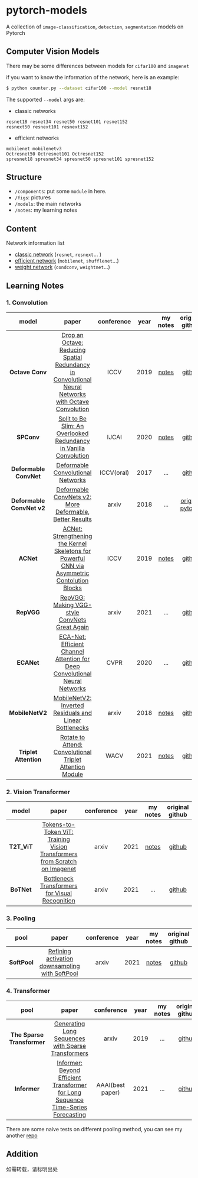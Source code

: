 # pytorch-models
A collection of `image-classification`, `detection`, `segmentation` models on Pytorch

## Computer Vision Models
There may be some differences between models for `cifar100` and `imagenet`

if you want to know the information of the network, here is an example:
```bash
$ python counter.py --dataset cifar100 --model resnet18
```

The supported `--model` args are:
- classic networks
```
resnet18 resnet34 resnet50 resnet101 resnet152
resnext50 resnext101 resnext152
```

- efficient networks
```
mobilenet mobilenetv3
Octresnet50 Octresnet101 Octresnet152
spresnet18 spresnet34 spresnet50 spresnet101 spresnet152
```


## Structure
- `/components`: put some `module` in here.
- `/figs`: pictures
- `/models`: the main networks
- `/notes`: my learning notes

## Content
Network information list
- [classic network](https://github.com/rentainhe/pytorch-models/blob/master/model_information/classic-networks.md)  (`resnet`, `resnext`... )
- [efficient network](https://github.com/rentainhe/pytorch-models/blob/master/model_information/efficient-networks.md) (`mobilenet`, `shufflenet`...)
- [weight network](https://github.com/rentainhe/pytorch-models/blob/master/model_information/weight-networks.md) (`condconv`, `weightnet`...)


## Learning Notes
### 1. Convolution
|model|paper|conference|year|my notes|original github|
|:---:|:---:|:---:|:---:|:---:|:---:
| __Octave Conv__|[Drop an Octave: Reducing Spatial Redundancy in Convolutional Neural Networks with Octave Convolution](https://export.arxiv.org/pdf/1904.05049)|ICCV|2019|[notes](https://github.com/rentainhe/pytorch-models/blob/master/notes/efficient-networks/Octave%20Conv.md)|[github](https://github.com/lxtGH/OctaveConv_pytorch)
|__SPConv__|[Split to Be Slim: An Overlooked Redundancy in Vanilla Convolution](https://arxiv.org/abs/2006.12085)|IJCAI|2020|[notes](https://github.com/rentainhe/pytorch-models/blob/master/notes/efficient-networks/SPConv.md)|[github](https://github.com/qiulinzhang/SPConv.pytorch)
| __Deformable ConvNet__ |[Deformable Convolutional Networks](https://arxiv.org/abs/1703.06211)|ICCV(oral)|2017|...|[github](https://github.com/msracver/Deformable-ConvNets)
| __Deformable ConvNet v2__ |[Deformable ConvNets v2: More Deformable, Better Results](https://arxiv.org/abs/1811.11168)|arxiv|2018|...|[original](https://github.com/msracver/Deformable-ConvNets) [pytorch](https://github.com/4uiiurz1/pytorch-deform-conv-v2)
| __ACNet__ |[ACNet: Strengthening the Kernel Skeletons for Powerful CNN via Asymmetric Contolution Blocks](https://arxiv.org/pdf/1908.03930.pdf)|ICCV|2019|[notes](https://github.com/rentainhe/pytorch-models/blob/master/notes/efficient-networks/ACNet.md)|[github](https://github.com/DingXiaoH/ACNet)
| __RepVGG__ |[RepVGG: Making VGG-style ConvNets Great Again](https://arxiv.org/abs/2101.03697)|arxiv|2021|...|[github](https://github.com/DingXiaoH/RepVGG)
| __ECANet__ |[ECA-Net: Efficient Channel Attention for Deep Convolutional Neural Networks](https://arxiv.org/abs/1910.03151)|CVPR|2020| ... |[github](https://github.com/BangguWu/ECANet)
| __MobileNetV2__ |[MobileNetV2: Inverted Residuals and Linear Bottlenecks](https://arxiv.org/abs/1801.04381)|arxiv|2018| [notes](https://github.com/rentainhe/pytorch-models/blob/master/notes/classic-networks/mobilenetv2.md) | [github](https://github.com/tonylins/pytorch-mobilenet-v2)
| __Triplet Attention__ |[Rotate to Attend: Convolutional Triplet Attention Module](https://arxiv.org/abs/2010.03045)|WACV|2021| [notes](https://zhuanlan.zhihu.com/p/360028132) | [github](https://github.com/LandskapeAI/triplet-attention)

### 2. Vision Transformer
|model|paper|conference|year|my notes|original github|
|:---:|:---:|:---:|:---:|:---:|:---:
| __T2T_ViT__ |[Tokens-to-Token ViT: Training Vision Transformers from Scratch on Imagenet](https://arxiv.org/abs/2101.11986)|arxiv|2021| [notes](https://github.com/rentainhe/pytorch-models/blob/master/notes/vision-transformer/T2T_ViT.md) |[github](https://github.com/yitu-opensource/T2T-ViT)
| __BoTNet__ |[Bottleneck Transformers for Visual Recognition](https://arxiv.org/pdf/2101.11605.pdf)|arxiv|2021| ... |[github](https://github.com/leaderj1001/BottleneckTransformers)


### 3. Pooling
|pool|paper|conference|year|my notes|original github|
|:---:|:---:|:---:|:---:|:---:|:---:
| __SoftPool__|[Refining activation downsampling with SoftPool](https://arxiv.org/abs/2101.00440)|arxiv|2021|[notes](https://github.com/rentainhe/pytorch-models/blob/master/notes/pooling/SoftPool.md)|[github](https://github.com/alexandrosstergiou/SoftPool#)

### 4. Transformer
|pool|paper|conference|year|my notes|original github|
|:---:|:---:|:---:|:---:|:---:|:---:
| __The Sparse Transformer__|[Generating Long Sequences with Sparse Transformers](https://arxiv.org/pdf/1904.10509.pdf)|arxiv|2019| ... |[github](https://github.com/openai/sparse_attention)
| __Informer__|[Informer: Beyond Efficient Transformer for Long Sequence Time-Series Forecasting](https://arxiv.org/abs/2012.07436)|AAAI(best paper)|2021| ... |[github](https://github.com/zhouhaoyi/Informer2020)



There are some naive tests on different pooling method, you can see my another [repo](https://github.com/rentainhe/pytorch-pooling)
## Addition
如需转载，请标明出处